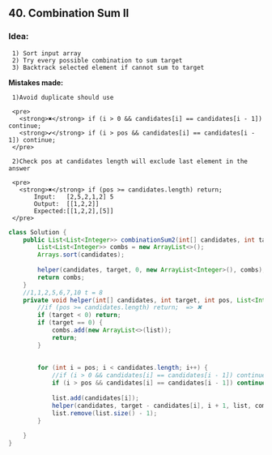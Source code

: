 ## 40. Combination Sum II

### Idea: ###
     1) Sort input array  
     2) Try every possible combination to sum target  
     3) Backtrack selected element if cannot sum to target   
          
**Mistakes made:**

     1)Avoid duplicate should use   
       
     <pre>
       <strong>✖︎</strong> if (i > 0 && candidates[i] == candidates[i - 1]) continue; 
       <strong>✔︎</strong> if (i > pos && candidates[i] == candidates[i - 1]) continue;
     </pre>
       
     2)Check pos at candidates length will exclude last element in the answer 
        
     <pre>
       <strong>✖︎</strong> if (pos >= candidates.length) return; 
           Input:   [2,5,2,1,2] 5
           Output:  [[1,2,2]]
           Expected:[[1,2,2],[5]]
     </pre>
     
```java
class Solution {
    public List<List<Integer>> combinationSum2(int[] candidates, int target) {
        List<List<Integer>> combs = new ArrayList<>();
        Arrays.sort(candidates);
        
        helper(candidates, target, 0, new ArrayList<Integer>(), combs);
        return combs;
    }
    //1,1,2,5,6,7,10 t = 8
    private void helper(int[] candidates, int target, int pos, List<Integer> list, List<List<Integer>> combs) {
        //if (pos >= candidates.length) return;  => ✖︎
        if (target < 0) return;
        if (target == 0) {
            combs.add(new ArrayList<>(list));
            return;
        }
        
                
        for (int i = pos; i < candidates.length; i++) {
            //if (i > 0 && candidates[i] == candidates[i - 1]) continue; => ✖︎
            if (i > pos && candidates[i] == candidates[i - 1]) continue;
            
            list.add(candidates[i]);
            helper(candidates, target - candidates[i], i + 1, list, combs);
            list.remove(list.size() - 1);
        }
                
    }
}
```
